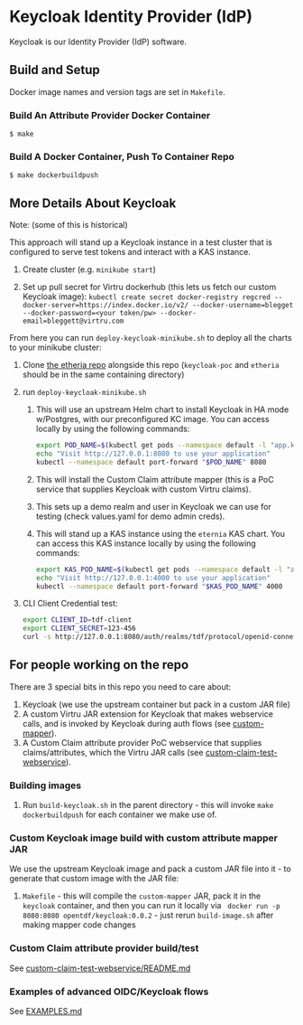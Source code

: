 # Keycloak Identity Provider (IdP)

Keycloak is our Identity Provider (IdP) software.


## Build and Setup

Docker image names and version tags are set in `Makefile`.

### Build An Attribute Provider Docker Container

```
$ make
```

### Build A Docker Container, Push To Container Repo

```
$ make dockerbuildpush
```


## More Details About Keycloak

Note:  (some of this is historical)

This approach will stand up a Keycloak instance in a test cluster that is configured to serve test tokens
and interact with a KAS instance.

1. Create cluster (e.g. `minikube start`)

1. Set up pull secret for Virtru dockerhub (this lets us fetch our custom Keycloak image):
`kubectl create secret docker-registry regcred --docker-server=https://index.docker.io/v2/ --docker-username=blegget --docker-password=<your token/pw>
--docker-email=bleggett@virtru.com`

From here you can run `deploy-keycloak-minikube.sh` to deploy all the charts to your minikube cluster:

1. Clone [the etheria repo](https://github.com/opentdf/backend) alongside this repo (`keycloak-poc` and `etheria` should be in the same containing directory)
1. run `deploy-keycloak-minikube.sh`

    1. This will use an upstream Helm chart to install Keycloak in HA mode w/Postgres, with our preconfigured KC image.
       You can access locally by using the following commands:

       ``` sh
       export POD_NAME=$(kubectl get pods --namespace default -l "app.kubernetes.io/name=keycloak,app.kubernetes.io/instance=keycloak" -o name)
       echo "Visit http://127.0.0.1:8080 to use your application"
       kubectl --namespace default port-forward "$POD_NAME" 8080
       ```

    1. This will install the Custom Claim attribute mapper (this is a PoC service that supplies Keycloak with custom Virtru claims).

    1. This sets up a demo realm and user in Keycloak we can use for testing (check values.yaml for demo admin creds).

    1. This will stand up a KAS instance using the `eternia` KAS chart.
       You can access this KAS instance locally by using the following commands:

       ``` sh
       export KAS_POD_NAME=$(kubectl get pods --namespace default -l "app.kubernetes.io/name=kas,app.kubernetes.io/instance=kas" -o name)
       echo "Visit http://127.0.0.1:4000 to use your application"
       kubectl --namespace default port-forward "$KAS_POD_NAME" 4000
       ```

1. CLI Client Credential test:

    ``` sh
    export CLIENT_ID=tdf-client
    export CLIENT_SECRET=123-456
    curl -s http://127.0.0.1:8080/auth/realms/tdf/protocol/openid-connect/token -d grant_type=client_credentials -d client_id=$CLIENT_ID -d client_secret=$CLIENT_SECRET --header 'X-VirtruPubKey: 123456'
    ```

## For people working on the repo

There are 3 special bits in this repo you need to care about:

1. Keycloak (we use the upstream container but pack in a custom JAR file)
1. A custom Virtru JAR extension for Keycloak that makes webservice calls, and is invoked by Keycloak during auth flows (see [custom-mapper](custom-mapper)).
1. A Custom Claim attribute provider PoC webservice that supplies claims/attributes, which the Virtru JAR calls (see [custom-claim-test-webservice](custom-claim-test-webservice)).

### Building images

1. Run `build-keycloak.sh` in the parent directory - this will invoke `make dockerbuildpush` for each container we make use of.

### Custom Keycloak image build with custom attribute mapper JAR

We use the upstream Keycloak image and pack a custom JAR file into it - to generate that custom image with the JAR file:
1. `Makefile` - this will compile the `custom-mapper` JAR, pack it in the `keycloak` container, and then you can run it locally via ` docker run -p 8080:8080 opentdf/keycloak:0.0.2` - just rerun `build-image.sh` after making mapper code changes

### Custom Claim attribute provider build/test

See [custom-claim-test-webservice/README.md](custom-claim-test-webservice/README.md)

### Examples of advanced OIDC/Keycloak flows

See [EXAMPLES.md](EXAMPLES.md)

